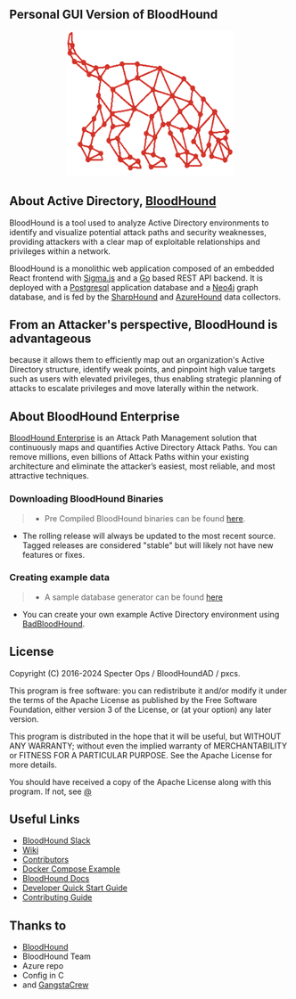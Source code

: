 ## Personal GUI Version of BloodHound

<a href="https://github.com/pxcs/BlackMarlinExec/"><p align="center">
<img width="300" height="260" src="src/img/loading_new.gif">
</p></a>

## About Active Directory, [BloodHound](https://book.hacktricks.xyz/windows-hardening/active-directory-methodology/bloodhound)
BloodHound is a tool used to analyze Active Directory environments to identify and visualize potential attack paths and security weaknesses, providing attackers with a clear map of exploitable relationships and privileges within a network.<br>

BloodHound is a monolithic web application composed of an embedded React frontend with [Sigma.js](https://www.sigmajs.org/) and a [Go](https://go.dev/) based REST API backend. It is deployed with a [Postgresql](https://www.postgresql.org/) application database and a [Neo4j](https://neo4j.com/) graph database, and is fed by the [SharpHound](https://github.com/BloodHoundAD/SharpHound) and [AzureHound](https://github.com/BloodHoundAD/AzureHound) data collectors.

## From an Attacker's perspective, BloodHound is advantageous 
because it allows them to efficiently map out an organization's Active Directory structure, identify weak points, and pinpoint high value targets such as users with elevated privileges, thus enabling strategic planning of attacks to escalate privileges and move laterally within the network.<br>

## About BloodHound Enterprise

[BloodHound Enterprise](https://bloodhoundenterprise.io/) is an Attack Path Management solution that continuously maps and quantifies Active Directory Attack Paths. You can remove millions, even billions of Attack Paths within your existing architecture and eliminate the attacker’s easiest, most reliable, and most attractive techniques.

### Downloading BloodHound Binaries
> - Pre Compiled BloodHound binaries can be found [here](https://github.com/BloodHoundAD/BloodHound/releases). 

- The rolling release will always be updated to the most recent source. Tagged releases are considered "stable" but will likely not have new features or fixes.

### Creating example data

> - A sample database generator can be found [here](https://github.com/BloodHoundAD/BloodHound-Tools/tree/master/DBCreator)

- You can create your own example Active Directory environment using [BadBloodHound](https://github.com/davidprowe/BadBlood).

## License

Copyright (C) 2016-2024 Specter Ops / BloodHoundAD / pxcs.

This program is free software: you can redistribute it and/or modify
it under the terms of the Apache License as published by
the Free Software Foundation, either version 3 of the License, or
(at your option) any later version.

This program is distributed in the hope that it will be useful,
but WITHOUT ANY WARRANTY; without even the implied warranty of
MERCHANTABILITY or FITNESS FOR A PARTICULAR PURPOSE.  See the
Apache License for more details.

You should have received a copy of the Apache License
along with this program.  If not, see [@](https://github.com/pxcs/bloodhound)

## Useful Links

- [BloodHound Slack](https://ghst.ly/BHSlack)
- [Wiki](https://github.com/SpecterOps/BloodHound/wiki)
- [Contributors](./CONTRIBUTORS.md)
- [Docker Compose Example](./examples/docker-compose/README.md)
- [BloodHound Docs](https://support.bloodhoundenterprise.io/)
- [Developer Quick Start Guide](https://github.com/SpecterOps/BloodHound/wiki/Development)
- [Contributing Guide](https://github.com/SpecterOps/BloodHound/wiki/Contributing)

## Thanks to
- [BloodHound](https://github.com/BloodHoundAD/)
- BloodHound Team 
- Azure repo 
- Config in C 
- and [GangstaCrew](https://github.com/GangstaCrew)
